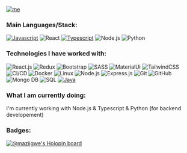 [![me](https://img.shields.io/badge/Igwe%20Acha-FrontEnd%20Engineer-blue?style=for-the-badge&logo=ansible&logoColor=white)](https://github.com/maziigwe)

### Main Languages/Stack:

[![Javascript](https://img.shields.io/badge/-JavaScript-000?style=for-the-badge&logo=javaScript)](https://github.com/adamalston?tab=repositories&q=&type=&language=javascript)
![React](https://img.shields.io/badge/-React-000?style=for-the-badge&logo=React&logoColor=007ACC)
[![Typescript](https://img.shields.io/badge/-TypeScript-000?style=for-the-badge&logo=TypeScript&logoColor=007ACC)](https://github.com/adamalston?tab=repositories&q=&type=&language=typescript)
![Node.js](https://img.shields.io/badge/-Node-000?&logo=node.js&logoColor=007ACC&style=for-the-badge)
![Python](https://img.shields.io/badge/-Python-000?&logo=python&logoColor=007ACC&style=for-the-badge)

### Technologies I have worked with:

![React.js](https://img.shields.io/badge/-React.js-000?&logo=react) 
![Redux](https://img.shields.io/badge/-redux-000?&logo=redux) 
![Bootstrap](https://img.shields.io/badge/-Bootstrap-000?&logo=bootstrap) 
![SASS](https://img.shields.io/badge/-SASS-000?&logo=sass)
![MaterialUi](https://img.shields.io/badge/-MUI-000?&logo=mui)
![TailwindCSS](https://img.shields.io/badge/-Tailwindcss-000?&logo=tailwindcss)
![CI/CD](https://img.shields.io/badge/-CI%2FCD-000?&logo=CircleCI&logoColor=888)
![Docker](https://img.shields.io/badge/-Docker-000?&logo=Docker)
![Linux](https://img.shields.io/badge/-Linux-000?&logo=Linux&logoColor=FCC624)
![Node.js](https://img.shields.io/badge/-Node.js-000?&logo=node.js)
![Express.js](https://img.shields.io/badge/-Express.js-000?&logo=express)
![Git](https://img.shields.io/badge/Git--000000?style=flat&logo=git&logoColor=F05032)
![GitHub](https://img.shields.io/badge/GitHub--000000?style=flat&logo=github&logoColor=FFFFFF)
![Mongo DB](https://img.shields.io/badge/MongoDB--000000?style=flat&logo=mongodb)
![SQL](https://img.shields.io/badge/-SQL-000?&logo=MySQL&logoColor=4479A1)
[![Java](https://img.shields.io/badge/-Java-ED8B00?&logo=java&logoColor=007ACC)](https://github.com/adamalston?tab=repositories&q=&type=&language=java)


### What I am currently doing:
I'm currently working with Node.js & Typescript & Python (for backend developement)

<!--  <span><a href="https://www.adamalston.com/"><img height="140px" width="1000%" src="https://github-readme-stats.vercel.app/api?username=maziigwe&hide_title=true&hide_border=true&show_icons=true&include_all_commits=true&count_private=true&line_height=21&text_color=000&icon_color=000&bg_color=0,ea6161,ffc64d,fffc4d,52fa5a&theme=graywhite" /></a> -->
<!-- <a href="https://www.adamalston.com/"><img height="140px" width="41%" src="https://github-readme-stats.vercel.app/api/top-langs/?username=maziigwe&hide=jupyter%20notebook,html&hide_title=true&hide_border=true&layout=compact&langs_count=10&exclude_repo=AI-Invasion2019,competitive-data-science&text_color=000&icon_color=fff&bg_color=0,52fa5a,4dfcff,c64dff&theme=graywhite" /><a/></span> -->

### Badges:
[![@maziigwe's Holopin board](https://holopin.me/maziigwe)](https://holopin.io/@maziigwe)
